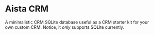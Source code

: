 # Aista CRM

A minimalistic CRM SQLite database useful as a CRM starter kit for your own custom CRM.
Notice, it _only_ supports SQLite currently.
